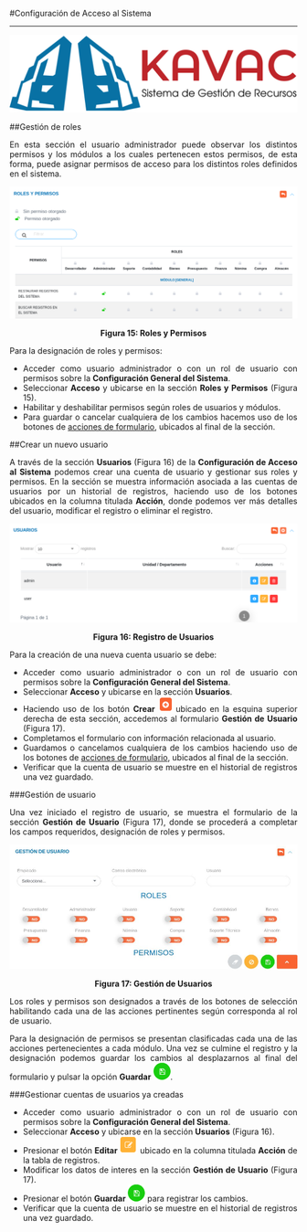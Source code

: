 #Configuración de Acceso al Sistema  
***********************************
<div style="text-align: justify;">

![Screenshot](../img/logokavac.png#imagen)

##Gestión de roles


En esta sección el usuario administrador puede observar los distintos permisos y los módulos a los cuales pertenecen estos permisos, de esta forma, puede asignar permisos de acceso para los distintos roles definidos en el sistema.   


![Screenshot](../img/figure_15.png)<div style="text-align: center;font-weight: bold">Figura 15: Roles y Permisos</div>

Para la designación de roles y permisos: 

- Acceder como usuario administrador o con un rol de usuario con permisos sobre la **Configuración General del Sistema**.
- Seleccionar **Acceso** y ubicarse en la sección **Roles y Permisos** (Figura 15).
- Habilitar y deshabilitar permisos según roles de usuarios y módulos. 
- Para guardar o cancelar cualquiera de los cambios hacemos uso de los botones de [acciones de formulario](/information/#botones), ubicados al final de la sección. 

##Crear un nuevo usuario


A través de la sección **Usuarios** (Figura 16) de la **Configuración de Acceso al Sistema** podemos crear una cuenta de usuario y gestionar sus roles y permisos.  En la sección se muestra información asociada a las cuentas de usuarios por un historial de registros, haciendo uso de los botones ubicados en la columna titulada **Acción**, donde podemos ver más detalles del usuario, modificar el registro o eliminar el registro.    


![Screenshot](../img/figure_16.png)<div style="text-align: center;font-weight: bold">Figura 16: Registro de Usuarios</div>

Para la creación de una nueva cuenta usuario se debe:

- Acceder como usuario administrador o con un rol de usuario con permisos sobre la **Configuración General del Sistema**.
- Seleccionar **Acceso** y ubicarse en la sección **Usuarios**.
- Haciendo uso de los botón **Crear** ![Screenshot](../img/create.png) ubicado en la esquina superior derecha de esta sección, accedemos al formulario **Gestión de Usuario** (Figura 17).
- Completamos el formulario con información relacionada al usuario.
- Guardamos o cancelamos cualquiera de los cambios haciendo uso de los botones de [acciones de formulario](/information/#botones), ubicados al final de la sección. 
- Verificar que la cuenta de usuario se muestre en el historial de registros una vez guardado.  


###Gestión de usuario


Una vez iniciado el registro de usuario, se muestra el formulario de la sección **Gestión de Usuario** (Figura 17), donde se procederá a completar los campos requeridos, designación de roles y permisos.  

![Screenshot](../img/figure_17.png)<div style="text-align: center;font-weight: bold">Figura 17: Gestión de Usuarios</div>

Los roles y permisos son designados a través de los botones de selección habilitando cada una de las acciones pertinentes según corresponda al rol de usuario.   

Para la designación de permisos se presentan clasificadas cada una de las acciones pertenecientes a cada módulo.   Una vez se culmine el registro y la designación podemos guardar los cambios al desplazarnos al final del formulario y pulsar la opción **Guardar** ![Screenshot](../img/save.png). 

###Gestionar cuentas de usuarios ya creadas

- Acceder como usuario administrador o con un rol de usuario con permisos sobre la **Configuración General del Sistema**.
- Seleccionar **Acceso** y ubicarse en la sección **Usuarios** (Figura 16).
- Presionar el botón **Editar** ![Screenshot](../img/edit.png) ubicado en la columna titulada **Acción** de la tabla de registros.
- Modificar los datos de interes en la sección **Gestión de Usuario** (Figura 17).
- Presionar el botón **Guardar** ![Screenshot](../img/save.png) para registrar los cambios. 
- Verificar que la cuenta de usuario se muestre en el historial de registros una vez guardado.  


</div>